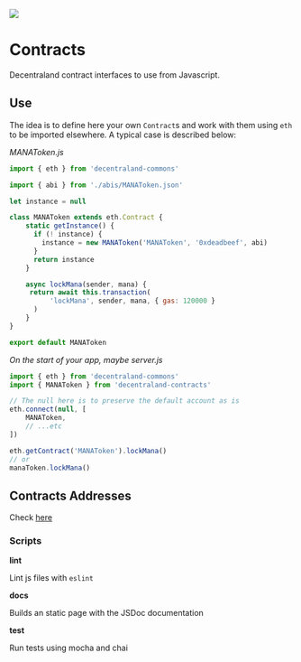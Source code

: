 ![](https://raw.githubusercontent.com/decentraland/web/gh-pages/img/decentraland.ico)

# Contracts

Decentraland contract interfaces to use from Javascript.

## Use

The idea is to define here your own `Contract`s and work with them using `eth` to be imported elsewhere. A typical case is described below:

_MANAToken.js_

```javascript
import { eth } from 'decentraland-commons'

import { abi } from './abis/MANAToken.json'

let instance = null

class MANAToken extends eth.Contract {
    static getInstance() {
      if (! instance) {
        instance = new MANAToken('MANAToken', '0xdeadbeef', abi)
      }
      return instance
    }

    async lockMana(sender, mana) {
     return await this.transaction(
          'lockMana', sender, mana, { gas: 120000 }
      )
    }
}

export default MANAToken
```


_On the start of your app, maybe server.js_

```javascript
import { eth } from 'decentraland-commons'
import { MANAToken } from 'decentraland-contracts'

// The null here is to preserve the default account as is
eth.connect(null, [
    MANAToken,
    // ...etc
])

eth.getContract('MANAToken').lockMana()
// or
manaToken.lockMana()
```

## Contracts Addresses

Check [here](https://decentraland.github.io/contracts/addresses.json)

### Scripts

**lint**

Lint js files with `eslint`

**docs**

Builds an static page with the JSDoc documentation

**test**

Run tests using mocha and chai

